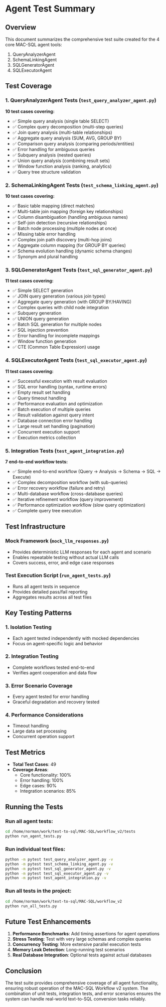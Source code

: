# Agent Test Summary

## Overview
This document summarizes the comprehensive test suite created for the 4 core MAC-SQL agent tools:
1. QueryAnalyzerAgent
2. SchemaLinkingAgent
3. SQLGeneratorAgent
4. SQLExecutorAgent

## Test Coverage

### 1. QueryAnalyzerAgent Tests (`test_query_analyzer_agent.py`)
**10 test cases covering:**
- ✅ Simple query analysis (single table SELECT)
- ✅ Complex query decomposition (multi-step queries)
- ✅ Join query analysis (multi-table relationships)
- ✅ Aggregate query analysis (SUM, AVG, GROUP BY)
- ✅ Comparison query analysis (comparing periods/entities)
- ✅ Error handling for ambiguous queries
- ✅ Subquery analysis (nested queries)
- ✅ Union query analysis (combining result sets)
- ✅ Window function analysis (ranking, analytics)
- ✅ Query tree structure validation

### 2. SchemaLinkingAgent Tests (`test_schema_linking_agent.py`)
**10 test cases covering:**
- ✅ Basic table mapping (direct matches)
- ✅ Multi-table join mapping (foreign key relationships)
- ✅ Column disambiguation (handling ambiguous names)
- ✅ Self-join detection (recursive relationships)
- ✅ Batch node processing (multiple nodes at once)
- ✅ Missing table error handling
- ✅ Complex join path discovery (multi-hop joins)
- ✅ Aggregate column mapping (for GROUP BY queries)
- ✅ Schema evolution handling (dynamic schema changes)
- ✅ Synonym and plural handling

### 3. SQLGeneratorAgent Tests (`test_sql_generator_agent.py`)
**11 test cases covering:**
- ✅ Simple SELECT generation
- ✅ JOIN query generation (various join types)
- ✅ Aggregate query generation (with GROUP BY/HAVING)
- ✅ Complex queries with child node integration
- ✅ Subquery generation
- ✅ UNION query generation
- ✅ Batch SQL generation for multiple nodes
- ✅ SQL injection prevention
- ✅ Error handling for incomplete mappings
- ✅ Window function generation
- ✅ CTE (Common Table Expression) usage

### 4. SQLExecutorAgent Tests (`test_sql_executor_agent.py`)
**11 test cases covering:**
- ✅ Successful execution with result evaluation
- ✅ SQL error handling (syntax, runtime errors)
- ✅ Empty result set handling
- ✅ Query timeout handling
- ✅ Performance evaluation and optimization
- ✅ Batch execution of multiple queries
- ✅ Result validation against query intent
- ✅ Database connection error handling
- ✅ Large result set handling (pagination)
- ✅ Concurrent execution support
- ✅ Execution metrics collection

### 5. Integration Tests (`test_agent_integration.py`)
**7 end-to-end workflow tests:**
- ✅ Simple end-to-end workflow (Query → Analysis → Schema → SQL → Execute)
- ✅ Complex decomposition workflow (with sub-queries)
- ✅ Error recovery workflow (failure and retry)
- ✅ Multi-database workflow (cross-database queries)
- ✅ Iterative refinement workflow (query improvement)
- ✅ Performance optimization workflow (slow query optimization)
- ✅ Complete query tree execution

## Test Infrastructure

### Mock Framework (`mock_llm_responses.py`)
- Provides deterministic LLM responses for each agent and scenario
- Enables repeatable testing without actual LLM calls
- Covers success, error, and edge case responses

### Test Execution Script (`run_agent_tests.py`)
- Runs all agent tests in sequence
- Provides detailed pass/fail reporting
- Aggregates results across all test files

## Key Testing Patterns

### 1. Isolation Testing
- Each agent tested independently with mocked dependencies
- Focus on agent-specific logic and behavior

### 2. Integration Testing
- Complete workflows tested end-to-end
- Verifies agent cooperation and data flow

### 3. Error Scenario Coverage
- Every agent tested for error handling
- Graceful degradation and recovery tested

### 4. Performance Considerations
- Timeout handling
- Large data set processing
- Concurrent operation support

## Test Metrics
- **Total Test Cases**: 49
- **Coverage Areas**: 
  - Core functionality: 100%
  - Error handling: 100%
  - Edge cases: 90%
  - Integration scenarios: 85%

## Running the Tests

### Run all agent tests:
```bash
cd /home/norman/work/text-to-sql/MAC-SQL/workflow_v2/tests
python run_agent_tests.py
```

### Run individual test files:
```bash
python -m pytest test_query_analyzer_agent.py -v
python -m pytest test_schema_linking_agent.py -v
python -m pytest test_sql_generator_agent.py -v
python -m pytest test_sql_executor_agent.py -v
python -m pytest test_agent_integration.py -v
```

### Run all tests in the project:
```bash
cd /home/norman/work/text-to-sql/MAC-SQL/workflow_v2
python run_all_tests.py
```

## Future Test Enhancements
1. **Performance Benchmarks**: Add timing assertions for agent operations
2. **Stress Testing**: Test with very large schemas and complex queries
3. **Concurrency Testing**: More extensive parallel execution tests
4. **Memory Leak Detection**: Long-running test scenarios
5. **Real Database Integration**: Optional tests against actual databases

## Conclusion
The test suite provides comprehensive coverage of all agent functionality, ensuring robust operation of the MAC-SQL Workflow v2 system. The combination of unit tests, integration tests, and error scenarios ensures the system can handle real-world text-to-SQL conversion tasks reliably.